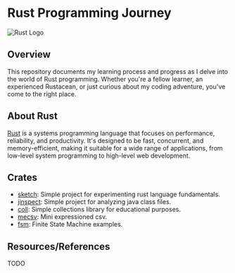 # Rust Programming Journey

![Rust Logo](https://www.rust-lang.org/static/images/rust-logo-blk.svg)

## Overview

This repository documents my learning process and progress as I delve into the world of Rust programming. Whether you're a fellow learner, an experienced Rustacean, or just curious about my coding adventure, you've come to the right place.

## About Rust

[Rust](https://www.rust-lang.org/) is a systems programming language that focuses on performance, reliability, and productivity. It's designed to be fast, concurrent, and memory-efficient, making it suitable for a wide range of applications, from low-level system programming to high-level web development.

## Crates

- [sketch](./sketch/): Simple project for experimenting rust language fundamentals.
- [jinspect](./jinspect/README.md): Simple project for analyzing java class files.
- [coll](./coll/README.md): Simple collections library for educational purposes.
- [mecsv](./mecsv/README.md): Mini expressioned csv.
- [fsm](./fsm/README.md): Finite State Machine examples. 

## Resources/References

TODO
